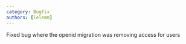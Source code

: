 ```yaml
---
category: Bugfix
authors: [lelemm]
---
```


Fixed bug where the openid migration was removing access for users
